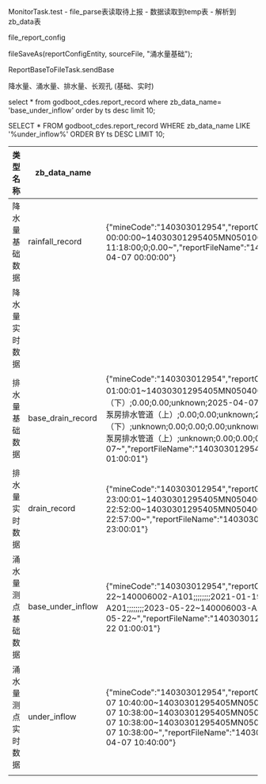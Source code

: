 MonitorTask.test  -  file_parse表读取待上报  - 数据读取到temp表 - 解析到zb_data表

file_report_config

fileSaveAs(reportConfigEntity, sourceFile, "涌水量基础");

ReportBaseToFileTask.sendBase

降水量、涌水量、排水量、长观孔  (基础、实时)

select * from  godboot_cdes.report_record where zb_data_name= 'base_under_inflow' order by ts desc limit 10;

SELECT * FROM godboot_cdes.report_record  WHERE zb_data_name LIKE '%under_inflow%'  ORDER BY ts DESC  LIMIT 10;

| 类型名称      | zb_data_name      | 示例数据                                                                                                                                                                                                                                                                                                                                                                                                                                                                                                                                                                                                                                                                                                   |
| --------- | ----------------- | ------------------------------------------------------------------------------------------------------------------------------------------------------------------------------------------------------------------------------------------------------------------------------------------------------------------------------------------------------------------------------------------------------------------------------------------------------------------------------------------------------------------------------------------------------------------------------------------------------------------------------------------------------------------------------------------------------ |
| 降水量基础数据   | rainfall_record   | {"mineCode":"140303012954","reportContent":"140303012954;阳泉煤业股份有限公司五矿选煤厂;2025-04-07 00:00:00~14030301295405MN050100000001;2024-10-25 11:19:33;2025-04-06 23:57:00;2024-10-25 11:18:00;0;0.00~","reportFileName":"140303012954_JSLCDSS_20250407000000","secretKey":"lantrackkey","type":"rainfall","uptime":"2025-04-07 00:00:00"}                                                                                                                                                                                                                                                                                                                                                                      |
| 降水量实时数据   |                   |                                                                                                                                                                                                                                                                                                                                                                                                                                                                                                                                                                                                                                                                                                        |
| 排水量基础数据   | base_drain_record | {"mineCode":"140303012954","reportContent":"140303012954;阳泉煤业股份有限公司五矿选煤厂;2025-04-07 01:00:01~14030301295405MN0504001B402;垌底水泵房排水管道（下）;unknown;0.00;0.00;0.00;unknown;垌底水泵房排水管道（下）;0.00;0.00;unknown;2025-04-07~14030301295405MN0504001B302;硐底水泵房排水管道（上）;unknown;0.00;0.00;0.00;unknown;硐底水泵房排水管道（上）;0.00;0.00;unknown;2025-04-07~14030301295405MN0504001B401;垌底水泵房排水管道（下）;unknown;0.00;0.00;0.00;unknown;垌底水泵房排水管道（下）;0.00;0.00;unknown;2025-04-07~14030301295405MN0504001B301;硐底水泵房排水管道（上）;unknown;0.00;0.00;0.00;unknown;硐底水泵房排水管道（上）;0.00;0.00;unknown;2025-04-07~","reportFileName":"140303012954_PSLCDDY_20250407010001","secretKey":"lantrackkey","type":"drain","uptime":"2025-04-07 01:00:01"} |
| 排水量实时数据   | drain_record      | {"mineCode":"140303012954","reportContent":"140303012954;阳泉煤业股份有限公司五矿选煤厂;2025-04-06 23:00:01~14030301295405MN0504001B402;0.0;0;0.0;2025-04-06 22:57:00~14030301295405MN0504001B302;0.0;0;0.0;2025-04-06 22:52:00~14030301295405MN0504001B401;0.0;0;0.0;2025-04-06 22:57:00~14030301295405MN0504001B301;0.0;0;0.0;2025-04-06 22:57:00~","reportFileName":"140303012954_PSLCDSS_20250406230001","secretKey":"lantrackkey","type":"drain","uptime":"2025-04-06 23:00:01"}                                                                                                                                                                                                                                 |
| 涌水量测点基础数据 | base_under_inflow | {"mineCode":"140303012954","reportContent":"140303012954;阳煤集团五矿;2023-05-22 01:00:00~140006005-A101;;;;;;;;2023-05-22~140006002-A101;;;;;;;;2021-01-19~140006001-A201;;;;;;;;2023-05-22~140006001-A101;;;;;;;;2023-05-22~140006004-A201;;;;;;;;2023-05-22~140006003-A201;;;;;;;;2023-05-22~140006004-A101;东翼明渠汇集口;;;;;;;2023-05-22~140006003-A301;;;;;;;;2023-05-22~","reportFileName":"140303012954_YSLCDDY_20230522010000","secretKey":"lantrackkey","type":"under_inflow","uptime":"2023-05-22 01:00:01"}                                                                                                                                                                                            |
| 涌水量测点实时数据 | under_inflow      | {\"mineCode\":\"140303012954\",\"reportContent\":\"140303012954;阳泉煤业股份有限公司五矿选煤厂;2025-04-07 10:40:00~14030301295405MN0503005A101;0;37.76;2025-04-07 10:38:00~14030301295405MN0503001A201;0;120.99;2025-04-07 10:38:00~14030301295405MN0503001A101;0;10.45;2025-04-07 10:38:00~14030301295405MN0503004A201;0;0.00;2025-04-07 10:38:00~14030301295405MN0503004A101;0;36.13;2025-04-07 10:38:00~\",\"reportFileName\":\"140303012954_YSLCDSS_20250407104000\",\"secretKey\":\"lantrackkey\",\"type\":\"under_inflow\",\"uptime\":\"2025-04-07 10:40:00\"}                                                                                                                                                  |
|           |                   |                                                                                                                                                                                                                                                                                                                                                                                                                                                                                                                                                                                                                                                                                                        |
